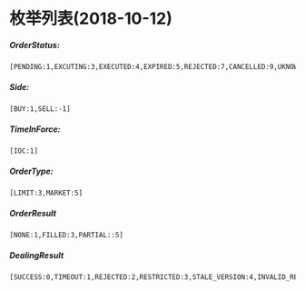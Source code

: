 # 枚举列表(2018-10-12)

##### OrderStatus:

```
[PENDING:1,EXCUTING:3,EXECUTED:4,EXPIRED:5,REJECTED:7,CANCELLED:9,UKNOWN:99]
```

##### Side:

```
[BUY:1,SELL:-1]
```

##### TimeInForce:

```
[IOC:1]
```

##### OrderType:

```
[LIMIT:3,MARKET:5]
```

##### OrderResult

```
[NONE:1,FILLED:3,PARTIAL::5]
```

##### DealingResult
```
[SUCCESS:0,TIMEOUT:1,REJECTED:2,RESTRICTED:3,STALE_VERSION:4,INVALID_REQUEST:10,INVALID_POSITION:11,INVALID_ORDER:12,INSUFFICIENT_LIQUIDITY:13,INSUFFICIENT_MARGIN:14,REDISPATCH:15,INTERNAL_ERROR:99]
```
